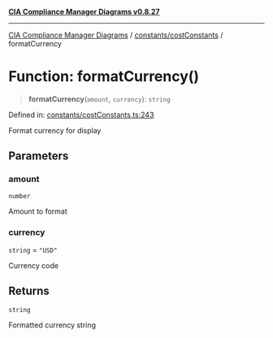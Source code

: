 [**CIA Compliance Manager Diagrams v0.8.27**](../../../README.md)

***

[CIA Compliance Manager Diagrams](../../../modules.md) / [constants/costConstants](../README.md) / formatCurrency

# Function: formatCurrency()

> **formatCurrency**(`amount`, `currency`): `string`

Defined in: [constants/costConstants.ts:243](https://github.com/Hack23/cia-compliance-manager/blob/26bb73ca86d23be8656cdd29d12202323a449310/src/constants/costConstants.ts#L243)

Format currency for display

## Parameters

### amount

`number`

Amount to format

### currency

`string` = `"USD"`

Currency code

## Returns

`string`

Formatted currency string
